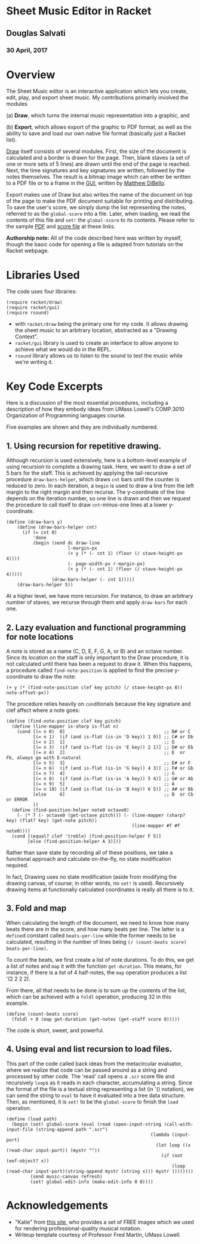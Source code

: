 # Sheet Music Editor in Racket

## Douglas Salvati
### 30 April, 2017

# Overview
The Sheet Music editor is an interactive application which lets you create, edit, play, and export sheet music.
My contributions primarily involved the modules

(a) **Draw**, which turns the internal music representation into a graphic, and

(b) **Export**, which allows export of the graphic to PDF format, as well as the ability to save and load our own
native file format (basically just a Racket list).

[Draw](/src/draw.rkt) itself consists of several modules.  First, the size of the document is calculated and a border
is drawn for the page.  Then, blank staves (a set of one or more sets of 5 lines) are drawn until the end of the page
is reached.  Next, the time signatures and key signatures are written, followed by the notes themselves.  The result is
a bitmap image which can either be written to a PDF file or to a frame in the [GUI](src/ui.rkt), written by
[Matthew DiBello](https://github.com/mdibello).

Export makes use of Draw but also writes the name of the document on top of the page to make the PDF document suitable for
printing and distributing. To save the user's score, we simply dump the list representing the notes, referred to as the
`global-score` into a file.  Later, when loading, we read the contents of this file and `set!` the `global-score` to its contents.
Please refer to the sample [PDF](/sample/sample.pdf) and [score file](/sample/sample.scr) at these links.

**Authorship note:** All of the code described here was written by myself, though the basic code for opening a file is adapted from tutorials on the Racket webpage.

# Libraries Used
The code uses four libraries:

```
(require racket/draw)
(require racket/gui)
(require rsound)
```

* with ```racket/draw``` being the primary one for my code. It allows drawing the sheet music to an arbitrary location, abstracted
as a "Drawing Context".
* ```racket/gui``` library is used to create an interface to allow anyone to achieve what we would do in the REPL.
* ```rsound``` library allows us to listen to the sound to test the music while we're writing it.

# Key Code Excerpts

Here is a discussion of the most essential procedures, including a description of how they embody ideas from 
UMass Lowell's COMP.3010 Organization of Programming languages course.

Five examples are shown and they are individually numbered. 

## 1. Using recursion for repetitive drawing.

Although recursion is used extensively, here is a bottom-level example of using recursion to complete a drawing task.
Here, we want to draw a set of 5 bars for the staff.  This is achieved by applying the tail-recursive procedure `draw-bars-helper`,
which draws `cnt` bars until the counter is reduced to zero. In each iteration, a `begin` is used to draw a line from the
left margin to the right margin and then recurse. The y-coordinate of the line depends on the iteration number, so one line is drawn and then we request
the procedure to call itself to draw `cnt`-minus-one lines at a lower y-coordinate.
```
(define (draw-bars y)
    (define (draw-bars-helper cnt)
      (if (= cnt 0)
          'done
          (begin (send dc draw-line
                       l-margin-px
                       (+ y (* (- cnt 1) (floor (/ stave-height-px 4))))
                       (- page-width-px r-margin-px)
                       (+ y (* (- cnt 1) (floor (/ stave-height-px 4)))))
                 (draw-bars-helper (- cnt 1)))))
    (draw-bars-helper 5))
 ```
 
 At a higher level, we have more recursion.  For instance, to draw an arbitrary number of staves, we recurse through them and
 apply `draw-bars` for each one.
 
## 2. Lazy evaluation and functional programming for note locations

A note is stored as a name (C, D, E, F, G, A, or B) and an octave number.  Since its location on the staff is only important to
the Draw procedure, it is not calculated until there has been a request to draw it.  When this happens, a procedure called
`find-note-position` is applied to find the precise y-coordinate to draw the note:
```
(+ y (* (find-note-position clef key pitch) (/ stave-height-px 8)) note-offset-px))
```
The procedure relies heavily on `cond`itionals because the key signature and clef affect where a note goes:
```
(define (find-note-position clef key pitch)
  (define (line-mapper is-sharp is-flat n)
    (cond [(= n 0)  0]                                     ;; B# or C
          [(= n 1)  (if (and is-flat (is-in 'D key)) 1 0)] ;; C# or Db
          [(= n 2)  1]                                     ;; D
          [(= n 3)  (if (and is-flat (is-in 'E key)) 2 1)] ;; D# or Eb
          [(= n 4)  2]                                     ;; E  or Fb, always go with E-natural
          [(= n 5)  3]                                     ;; E# or F
          [(= n 6)  (if (and is-flat (is-in 'G key)) 4 3)] ;; F# or Gb
          [(= n 7)  4]                                     ;; G
          [(= n 8)  (if (and is-flat (is-in 'A key)) 5 4)] ;; G# or Ab
          [(= n 9)  5]                                     ;; A
          [(= n 10) (if (and is-flat (is-in 'B key)) 6 5)] ;; A# or Bb
          [else     6]                                     ;; B  or Cb or ERROR
          ))
  (define (find-position-helper note0 octave0)
    (- (* 7 (- octave0 (get-octave pitch))) (- (line-mapper (sharp? key) (flat? key) (get-note pitch))
                                               (line-mapper #f #f note0))))
  (cond [(equal? clef 'treble) (find-position-helper F 5)]
        [else (find-position-helper A 3)]))
  ```
  Rather than save state by recording all of these positions, we take a functional approach and calculate on-the-fly,
  no state modification required.
  
  In fact, Drawing uses no state modification (aside from modifying the drawing canvas, of course; in other words, no `set!` is used).
  Recursively drawing items at functionally calculated coordinates is really all there is to it.
        
## 3. Fold and map

When calculating the length of the document, we need to know how many beats there are in the score, and how many beats
per line.  The latter is a `define`d constant called `beats-per-line` while the former needs to be calculated, resulting
in the number of lines being `(/ (count-beats score) beats-per-line)`.

To count the beats, we first create a list of note durations.  To do this, we get a list of notes and `map` it with the
function `get-duration`.  This means, for instance, if there is a list of 4 half-notes, the `map` operation produces
a list '(2 2 2 2).

From there, all that needs to be done is to sum up the contents of the list, which can be achieved with a `foldl` operation,
producing 32 in this example.

```
(define (count-beats score)
  (foldl + 0 (map get-duration (get-notes (get-staff score 0)))))
```
The code is short, sweet, and powerful.

## 4. Using eval and list recursion to load files.

This part of the code called back ideas from the metacircular evaluator, where we realize that code can be passed around
as a string and processed by other code.
The 'read' call opens a `.scr` score file and recursively `loop`s as it reads in each character, accumulating a string.
Since the format of the file is a textual string representing a list (in '() notation), we can send the string to `eval`
to have it evaluated into a tree data structure.  Then, as mentioned, it is `set!` to be the `global-score` to finish
the `load` operation.

```
(define (load path)
  (begin (set! global-score (eval (read (open-input-string (call-with-input-file (string-append path ".scr")
                                                      (lambda (input-port)
                                                        (let loop ((x (read-char input-port)) (mystr ""))
                                                          (if (not (eof-object? x))
                                                              (loop (read-char input-port)(string-append mystr (string x))) mystr ))))))))
         (send music-canvas refresh)
         (set! global-edit-info (make-edit-info 0 0))))
 ```

# Acknowledgements
* "Katie" from [this site](http://midnightmusic.com.au/2013/06/the-big-free-music-notation-image-library), who provides
a set of FREE images which we used for rendering professional-quality musical notation.
* Writeup template courtesy of Professor Fred Martin, UMass Lowell.
